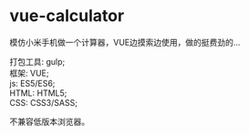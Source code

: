 # vue-calculator

模仿小米手机做一个计算器，VUE边摸索边使用，做的挺费劲的...

打包工具: gulp;  
框架: VUE;  
js: ES5/ES6;  
HTML: HTML5;  
CSS: CSS3/SASS;  

不兼容低版本浏览器。
